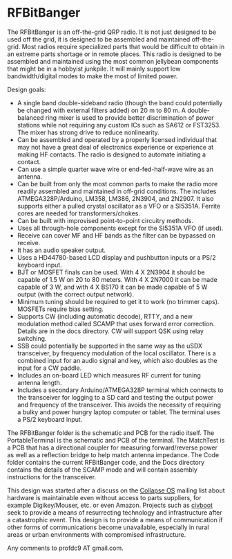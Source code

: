 # RFBitBanger
The RFBitBanger is an off-the-grid QRP radio.  It is not just designed to be used off the grid, it is designed to be assembled and maintained off-the-grid.  Most radios require specialized parts that would be difficult to obtain in an extreme parts shortage or in remote places.  This radio is designed to be assembled and maintained using the most common jellybean components that might be in a hobbyist junkpile.  It will mainly support low bandwidth/digital modes to make the most of limited power.  


Design goals:

* A single band double-sideband radio (though the band could potentially be changed with external filters added) on 20 m to 80 m.  A double-balanced ring mixer is used to provide better discrimination of power stations while not requiring any custom ICs such as SA612 or FST3253.  The mixer has strong drive to reduce nonlinearity.
* Can be assembled and operated by a properly licensed individual that may not have a great deal of electronics experience or experience at making HF contacts.  The radio is designed to automate initiating a contact.
* Can use a simple quarter wave wire or end-fed-half-wave wire as an antenna.
* Can be built from only the most common parts to make the radio more readily assembled and maintained in off-grid conditions.  The includes ATMEGA328P/Arduino, LM358, LM386, 2N3904, and 2N2907.  It also supports either a pulled crystal oscillator as a VFO or a SI5351A.  Ferrite cores are needed for transformers/chokes.
* Can be built with improvised point-to-point circuitry methods.
* Uses all through-hole components except for the SI5351A VFO (if used).
* Receive can cover MF and HF bands as the filter can be bypassed on receive.
* It has an audio speaker output.
* Uses a HD44780-based LCD display and pushbutton inputs or a PS/2 keyboard input.
* BJT or MOSFET finals can be used.  With 4 X 2N3904 it should be capable of 1.5 W on 20 to 80 meters.  With 4 X 2N7000 it can be made capable of 3 W, and with 4 X BS170 it can be made capable of 5 W output (with the correct output network).
* Minimum tuning should be required to get it to work (no trimmer caps).  MOSFETs require bias setting.
* Supports CW (including automatic decode), RTTY, and a new modulation method called SCAMP that uses forward error correction.  Details are in the docs directory.  CW will support QSK using relay switching.
* SSB could potentially be supported in the same way as the uSDX transceiver, by frequency modulation of the local oscillator.  There is a combined input for an audio signal and key, which also doubles as the input for a CW paddle.
* Includes an on-board LED which measures RF current for tuning antenna length.
* Includes a secondary Arduino/ATMEGA328P terminal which connects to the transceiver for logging to a SD card and testing the output power and frequency of the transceiver.  This avoids the necessity of requiring a bulky and power hungry laptop computer or tablet.  The terminal uses a PS/2 keyboard input.

The RFBitBanger folder is the schematic and PCB for the radio itself.  The PortableTerminal is the schematic and PCB of the terminal.  The MatchTest is a PCB that has a directional coupler for measuring forward/reverse power as well as a reflection bridge to help match antenna impedance.  The Code folder contains the current RFBitBanger code, and the Docs directory contains the details of the SCAMP mode and will contain assembly instructions for the transceiver.

This design was started after a discuss on the [Collapse OS](http://collapseos.org) mailing list about hardware is maintainable even without access to parts suppliers, for example Digikey/Mouser, etc. or even Amazon.  Projects such as [civboot](https://github.com/civboot/civboot) seek to provide a means of resurrecting technology and infrastructure after a catastrophic event.  This design is to provide a means of communication if other forms of communications become unavailable, especially in rural areas or urban environments with compromised infrastructure.

Any comments to profdc9 AT gmail.com.
